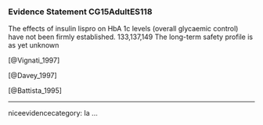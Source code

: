 ### Evidence Statement CG15AdultES118
The effects of insulin lispro on HbA 1c levels (overall glycaemic control) have not been firmly established. 133,137,149 The long-term safety profile is as yet unknown

[@Vignati_1997]

[@Davey_1997]

[@Battista_1995]

---
niceevidencecategory: Ia
...


